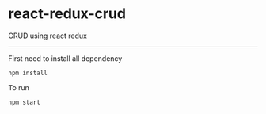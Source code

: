 # react-redux-crud

CRUD using react redux

----------------------------------
First need to install all dependency

<code>npm install</code>

To run 

<code>npm start</code>
